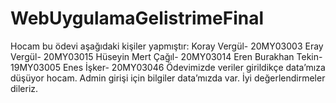 # WebUygulamaGelistrimeFinal
Hocam bu ödevi aşağıdaki kişiler yapmıştır: Koray Vergül- 20MY03003 Eray Vergül- 20MY03015 Hüseyin Mert Çağıl- 20MY03014 Eren Burakhan Tekin- 19MY03005 Enes İşker- 20MY03046 Ödevimizde veriler girildikçe data’mıza düşüyor hocam. Admin girişi için bilgiler data’mızda var. İyi değerlendirmeler dileriz.
